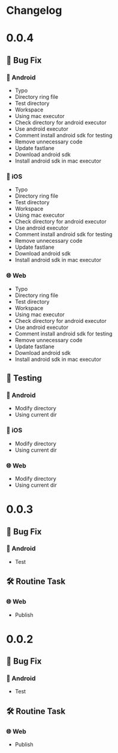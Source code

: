 # Changelog

# 0.0.4

## 🦛 Bug Fix
### 🤖 Android
- Typo
- Directory ring file
- Test directory
- Workspace
- Using mac executor
- Check directory for android executor
- Use android executor
- Comment install android sdk for testing
- Remove unnecessary code
- Update fastlane
- Download android sdk
- Install android sdk in mac executor
### 🍎 iOS
- Typo
- Directory ring file
- Test directory
- Workspace
- Using mac executor
- Check directory for android executor
- Use android executor
- Comment install android sdk for testing
- Remove unnecessary code
- Update fastlane
- Download android sdk
- Install android sdk in mac executor
### 🌐 Web
- Typo
- Directory ring file
- Test directory
- Workspace
- Using mac executor
- Check directory for android executor
- Use android executor
- Comment install android sdk for testing
- Remove unnecessary code
- Update fastlane
- Download android sdk
- Install android sdk in mac executor
## 🧪 Testing
### 🤖 Android
- Modify directory
- Using current dir
### 🍎 iOS
- Modify directory
- Using current dir
### 🌐 Web
- Modify directory
- Using current dir

# 0.0.3

## 🦛 Bug Fix
### 🤖 Android
- Test
## 🛠️ Routine Task
### 🌐 Web
- Publish

# 0.0.2

## 🦛 Bug Fix
### 🤖 Android
- Test
## 🛠️ Routine Task
### 🌐 Web
- Publish
